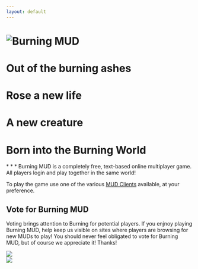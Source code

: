 ```yaml
---
layout: default
---
```

<h1><img src="{{ site.baseurl }} {% link /images/burning.jpg %} " alt="Burning MUD"></h1>
<div class="center">
<h1>Out of the burning ashes</h1>
<h1>Rose a new life</h1>
<h1>A new creature</h1>
<h1>Born into the Burning World</h1>
</div>
* * *
Burning MUD is a completely free, text-based online multiplayer game. All players login and play together in the same world!

To play the game use one of the various [MUD Clients](mud_clients.markdown) available, at your preference.

## Vote for Burning MUD

Voting brings attention to Burning for potential players. If you enjnoy playing Burning MUD, help keep us visible on sites where players are browsing for new MUDs to play! You should never feel obligated to vote for Burning MUD, but of course we appreciate it! Thanks!

<a href='https://www.mudconnect.com/cgi-bin/vote.cgi?mud=BurningMUD'><img src='https://www.mudconnect.com/images/tmc_vote.png'></a><br>
<a href='http://www.mudverse.com/vote/306'><img src='http://www.mudverse.com/images/vote.png'/></a><br>